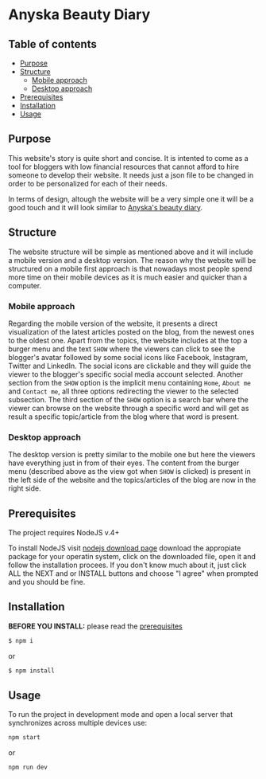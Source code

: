 # Anyska Beauty Diary

## Table of contents

- [Purpose](#purpose)
- [Structure](#structure)
  - [Mobile approach](#mobile-approach)
  - [Desktop approach](#desktop-approach)
- [Prerequisites](#prerequisites)
- [Installation](#installation)
- [Usage](#usage)

## Purpose
This website's story is quite short and concise. It is intented to come as a tool for bloggers with low financial resources that cannot afford to hire someone to develop their website. It needs just a json file to be changed in order to be personalized for each of their needs. 

In terms of design, altough the website will be a very simple one it will be a good touch and it will look similar to [Anyska's beauty diary](https://anyskabeautydiary.wordpress.com/). 

## Structure
The website structure will be simple as mentioned above and it will include a mobile version and a desktop version. The reason why the website will be structured on a mobile first approach is that nowadays most people spend more time on their mobile devices as it is much easier and quicker than a computer. 

### Mobile approach
Regarding the mobile version of the website, it presents a direct visualization of the latest articles posted on the blog, from the newest ones to the oldest one.
Apart from the topics, the website includes at the top a burger menu and the text `SHOW` where the viewers can click to see the blogger's avatar followed by some social icons like Facebook, Instagram, Twitter and LinkedIn. The social icons are clickable and they will guide the viewer to the blogger's specific social media account selected. 
Another section from the `SHOW` option is the implicit menu containing `Home`, `About me` and `Contact me`, all three options redirecting the viewer to the selected subsection. 
The third section of the `SHOW` option is a search bar where the viewer can browse on the website through a specific word and will get as result a specific topic/article from the blog where that word is present.

### Desktop approach
The desktop version is pretty similar to the mobile one but here the viewers have everything just in from of their eyes. The content from the burger menu (described above as the view got when `SHOW` is clicked) is present in the left side of the website and the topics/articles of the blog are now in the right side.


## Prerequisites
The project requires NodeJS v.4+

To install NodeJS visit [nodejs download page](https://nodejs.org/en/download/) download the appropiate package for your operatin system, click on the downloaded file, open it and follow the installation procees. If you don't know much about it, just click ALL the NEXT and or INSTALL buttons and choose "I agree" when prompted and you should be fine.


## Installation

**BEFORE YOU INSTALL:** please read the [prerequisites](#prerequisites)

```bash
$ npm i
```

or

```bash
$ npm install
```


## Usage

To run the project in development mode and open a local server that synchronizes across multiple devices use:

```bash
npm start
```

or

```bash
npm run dev
```
